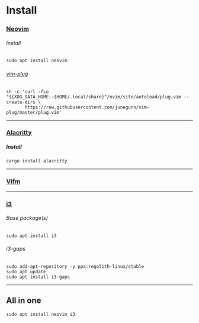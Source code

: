 # Install

### [Neovim](https://neovim.io)
###### Install
```
sudo apt install neovim
```
###### [vim-plug](https://github.com/junegunn/vim-plug)

```
sh -c 'curl -fLo "${XDG_DATA_HOME:-$HOME/.local/share}"/nvim/site/autoload/plug.vim --create-dirs \
       https://raw.githubusercontent.com/junegunn/vim-plug/master/plug.vim'
```

---

### [Alacritty](https://github.com/alacritty/alacritty)
##### Install
```
cargo install alacritty
```

---

### [Vifm](https://vifm.info)

---

### [i3](https://i3wm.org)
###### Base package(s)
```
sudo apt install i3
```
###### i3-gaps
```
sudo add-apt-repository -y ppa:regolith-linux/stable
sudo apt update
sudo apt install i3-gaps
```

---

## All in one

```
sudo apt install neovim i3
```
